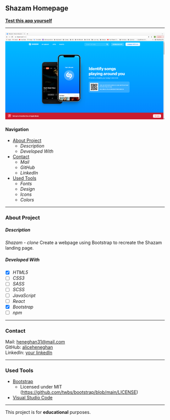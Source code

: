 ## Shazam Homepage

**[Test this app yourself](https://aliceheneghan.github.io/shazam-clone/)**

---

![Project Screenshot](./src/images/shazam-screenshot.png)

#### Navigation

- [About Project](#about-project)
  - _Description_
  - _Developed With_
- [Contact](#contact)
  - _Mail_
  - _GitHub_
  - _LinkedIn_
- [Used Tools](#used-tools)
  - _Fonts_
  - _Design_
  - _Icons_
  - _Colors_

---

### About Project

##### Description

_Shazam - clone_
Create a webpage using Bootstrap to recreate the Shazam landing page.

##### Developed With

- [x] _HTML5_
- [ ] _CSS3_
- [ ] _SASS_
- [ ] _SCSS_
- [ ] _JavaScript_
- [ ] _React_
- [x] _Bootstrap_
- [ ] _npm_

---

### Contact

Mail: <heneghan31@mail.com><br>
GitHub: [aliceheneghan](https://github.com/aliceheneghan)<br>
LinkedIn: [your linkedIn](https://linkedin.com/in/alicehen)

---

### Used Tools

- [Bootstrap](https://getbootstrap.com/)
  - Licensed under MIT (https://github.com/twbs/bootstrap/blob/main/LICENSE)
- [Visual Studio Code](https://code.visualstudio.com/)

---

This project is for **educational** purposes.
